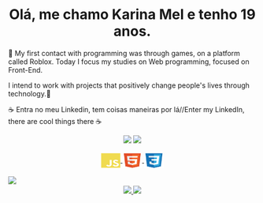 
<h1 align="center"> Olá, me chamo Karina Mel e tenho 19 anos.</h1>
<p>&#128126; My first contact with programming was through games, on a platform called Roblox. Today I focus my studies on Web programming, focused on Front-End.<p>
<P>I intend to work with projects that positively change people's lives through technology.&#127802;<p>
 
 <p>&#9749; Entra no meu Linkedin, tem coisas maneiras por lá//Enter my LinkedIn, there are cool things there &#9749;<P>
  <div align="center">
    <a href="https://www.linkedin.com/in/karina-mel-611649223/" target="_blank"><img src="https://img.shields.io/badge/LinkedIn-0077B5?style=for-the-badge&logo=linkedin&logoColor=white" target="_blank"></a>
   <a href="mailto:Karinamelarantessilva@gmail.com" target="_blank"><img src="https://img.shields.io/badge/Gmail-D14836?style=for-the-badge&logo=gmail&logoColor=white" target="_blank"></a>
  </div>
<div align="center">
 

<div style="display: inline_block"><br>
  <a href='https://github.com/KarinaMel0'>
  <img align="center" alt="-Js" height="30" width="40" src="https://raw.githubusercontent.com/devicons/devicon/master/icons/javascript/javascript-plain.svg">
  <img align="center" alt="-HTML" height="30" width="40" src="https://raw.githubusercontent.com/devicons/devicon/master/icons/html5/html5-original.svg">
  <img align="center" alt="-CSS" height="30" width="40" src="https://raw.githubusercontent.com/devicons/devicon/master/icons/css3/css3-original.svg"> 
</div>
  
</div></br>
<div align="center" style="display:inline;">
<img src="https://cdn.discordapp.com/attachments/725539486951538750/898375155527602206/download20211004220110.png"  style='width:300px'/>
</div>
<div align="center">
  <a href="https://github.com/KarinaMel0">
  <img height="180em" src="https://github-readme-stats.vercel.app/api?username=KarinaMel0&show_icons=true&theme=dracula&include_all_commits=true&count_private=true"/>
  <img height="180em" src="https://github-readme-stats.vercel.app/api/top-langs/?username=KarinaMel0&layout=compact&langs_count=7&theme=cobalt"/>
</div>
 
